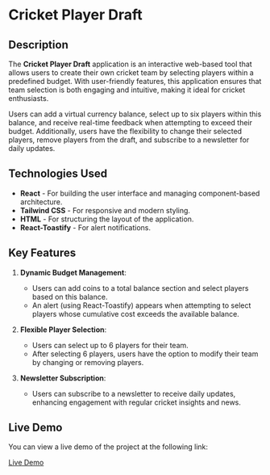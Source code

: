 # Cricket Player Draft

## Description
The **Cricket Player Draft** application is an interactive web-based tool that allows users to create their own cricket team by selecting players within a predefined budget. With user-friendly features, this application ensures that team selection is both engaging and intuitive, making it ideal for cricket enthusiasts.

Users can add a virtual currency balance, select up to six players within this balance, and receive real-time feedback when attempting to exceed their budget. Additionally, users have the flexibility to change their selected players, remove players from the draft, and subscribe to a newsletter for daily updates.

## Technologies Used
- **React** - For building the user interface and managing component-based architecture.
- **Tailwind CSS** - For responsive and modern styling.
- **HTML** - For structuring the layout of the application.
- **React-Toastify** - For alert notifications.

## Key Features
1. **Dynamic Budget Management**:
   - Users can add coins to a total balance section and select players based on this balance.
   - An alert (using React-Toastify) appears when attempting to select players whose cumulative cost exceeds the available balance.

2. **Flexible Player Selection**:
   - Users can select up to 6 players for their team.
   - After selecting 6 players, users have the option to modify their team by changing or removing players.

3. **Newsletter Subscription**:
   - Users can subscribe to a newsletter to receive daily updates, enhancing engagement with regular cricket insights and news.

## Live Demo

You can view a live demo of the project at the following link:

[Live Demo](https://darling-cupcake-840a90.netlify.app/)
